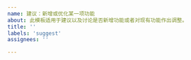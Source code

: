 ```yaml
---
name: 建议：新增或优化某一项功能
about: 此模板适用于建议以及讨论是否新增功能或者对现有功能作出调整。
title: ''
labels: 'suggest'
assignees: ''

---
```


<!--

1. 请阅读 hexo 官方文档，看是否已经原生支持了。
2. 请搜索 issues 看是否已经有建议了。
3. 都没有的话，在下方尽可能详细描述您的需求。

-->
